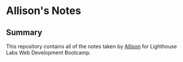 # Allison's Notes

## Summary

This repository contains all of the notes taken by [Allison](https://gist.github.com/adbwu) for Lighthouse Labs Web Development Bootcamp.
